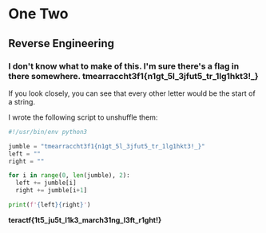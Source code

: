 # One Two

## Reverse Engineering

### I don't know what to make of this.  I'm sure there's a flag in there somewhere.  tmearraccht3f1{n1gt_5l_3jfut5_tr_1lg1hkt3!_}

If you look closely, you can see that every other letter would be the start of a string.

I wrote the following script to unshuffle them:

```python
#!/usr/bin/env python3

jumble = "tmearraccht3f1{n1gt_5l_3jfut5_tr_1lg1hkt3!_}"
left = ""
right = ""

for i in range(0, len(jumble), 2):
  left += jumble[i]
  right += jumble[i+1]

print(f'{left}{right}')
```



**teractf{1t5_ju5t_l1k3_march31ng_l3ft_r1ght!}**
